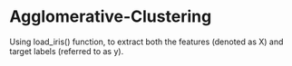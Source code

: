 # Agglomerative-Clustering
Using load_iris() function, to extract both the features (denoted as X) and target labels (referred to as y). 
